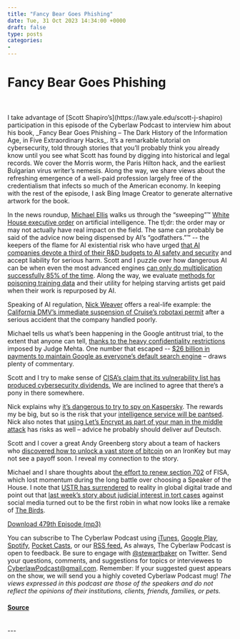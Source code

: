 ```yaml
---
title: "Fancy Bear Goes Phishing"
date: Tue, 31 Oct 2023 14:34:00 +0000
draft: false
type: posts
categories: 
- 
---
```

# Fancy Bear Goes Phishing

<br/>

<br/>
I take advantage of [Scott Shapiro’s](https://law.yale.edu/scott-j-shapiro) participation in this episode of the Cyberlaw Podcast to interview him about his book, _Fancy Bear Goes Phishing – The Dark History of the Information Age, in Five Extraordinary Hacks_. It’s a remarkable tutorial on cybersecurity, told through stories that you’ll probably think you already know until you see what Scott has found by digging into historical and legal records. We cover the Morris worm, the Paris Hilton hack, and the earliest Bulgarian virus writer’s nemesis. Along the way, we share views about the refreshing emergence of a well-paid profession largely free of the credentialism that infects so much of the American economy. In keeping with the rest of the episode, I ask Bing Image Creator to generate alternative artwork for the book.

In the news roundup, [Michael Ellis](https://www.heritage.org/staff/michael-j-ellis) walks us through the “sweeping”™ [White House executive order](https://www.politico.com/news/2023/10/27/white-house-ai-executive-order-00124067) on artificial intelligence. The tl;dr: the order may or may not actually have real impact on the field. The same can probably be said of the advice now being dispensed by AI’s “godfathers.”™ -- the keepers of the flame for AI existential risk who have urged [that AI companies devote a third of their R&D budgets to AI safety and security](https://venturebeat.com/ai/ai-godfathers-bengio-and-hinton-major-tech-companies-should-devote-a-third-of-ai-budget-to-managing-ai-risk/) and accept liability for serious harm. Scott and I puzzle over how dangerous AI can be when even the most advanced engines [can only do multiplication successfully 85% of the time](https://garymarcus.substack.com/p/math-is-hard-if-you-are-an-llm-and). Along the way, we evaluate [methods for poisoning training data](https://www.technologyreview.com/2023/10/23/1082189/data-poisoning-artists-fight-generative-ai/) and their utility for helping starving artists get paid when their work is repurposed by AI.

Speaking of AI regulation, [Nick Weaver](https://www.linkedin.com/in/nicholas-weaver-13893644/) offers a real-life example: the [California DMV’s immediate suspension of Cruise’s robotaxi permit](https://techcrunch.com/2023/10/24/dmv-immediately-suspends-cruises-robotaxi-permit-in-california/) after a serious accident that the company handled poorly. 

Michael tells us what’s been happening in the Google antitrust trial, to the extent that anyone can tell, [thanks to the heavy confidentiality restrictions](https://slate.com/technology/2023/10/google-trial-secret-redactions-trade-secrets-closed-door-testimony.html) imposed by Judge Mehta. One number that escaped -- [$26 billion in payments to maintain Google as everyone’s default search engine](https://www.theverge.com/2023/10/27/23934961/google-antitrust-trial-defaults-search-deal-26-3-billion) – draws plenty of commentary.

Scott and I try to make sense of [CISA’s claim that its vulnerability list has produced cybersecurity dividends.](https://therecord.media/cisa-decrease-in-known-exploited-vulnerabilities-on-government-systems?utm_source=pocket_saves) We are inclined to agree that there’s a pony in there somewhere.

Nick explains why [it’s dangerous to try to spy on Kaspersky](https://securelist.com/operation-triangulation/109842/?utm_source=pocket_saves). The rewards my be big, but so is the risk that your [intelligence service will be pantsed](https://securelist.com/operation-triangulation-catching-wild-triangle/110916/?utm_source=pocket_saves). Nick also notes that [using Let’s Encrypt as part of your man in the middle attack](https://www.schneier.com/blog/archives/2023/10/messaging-service-wiretap-discovered-through-expired-tls-cert.html) has risks as well – advice he probably should deliver auf Deutsch.

Scott and I cover a great Andy Greenberg story about a team of hackers who [discovered how to unlock a vast store of bitcoin](https://www.wired.com/story/unciphered-ironkey-password-cracking-bitcoin/?utm_source=pocket_saves) on an IronKey but may not see a payoff soon. I reveal my connection to the story.

Michael and I share thoughts about [the effort to renew section 702](https://therecord.media/surveillance-section-702-overhaul-deadline-congress?utm_source=pocket_saves) of FISA, which lost momentum during the long battle over choosing a Speaker of the House. I note that [USTR has surrendered](https://www.reuters.com/world/us/us-drops-digital-trade-demands-wto-allow-room-stronger-tech-regulation-2023-10-25/) to reality in global digital trade and point out that [last week’s story about judicial interest in tort cases](https://urldefense.com/v3/__https:/www.law360.com/productliability/articles/1732770?nl_pk=85c2ae3a-ef17-470e-90ff-e02da6130f20&nlaidx=0&nlsidx=0&read_more=1&utm_source=pocket_saves__;!!ApXA7kLm!2No2SbCJdTJ9IvBVFC_7Gg8XeQBi0t-jSW_5OYnADkb0TEYHvPrE4SAsCoP2gisGBMz6bcrf5qOAll_fsrFtgA$) against social media turned out to be the first robin in what now looks like a remake of [The Birds](https://en.wikipedia.org/wiki/The_Birds_\(film\)). 

[Download 479th Episode (mp3)](https://www.steptoe.com/podcasts/TheCyberlawPodcast-479.mp3)

You can subscribe to The Cyberlaw Podcast using [iTunes](https://itunes.apple.com/us/podcast/steptoe-cyberlaw-podcast/id830593115?mt=2), [Google Play](https://play.google.com/music/listen#/ps/Ikx2d2ncjvw6zuoq3zh4qp2i7qu), [Spotify](https://open.spotify.com/show/3Co2wdTUaZr4Xqnlxs4soG), [Pocket Casts](http://pcasts.in/steptoe), or our [RSS feed.](http://www.steptoe.com/feed-Cyberlaw.rss) As always, The Cyberlaw Podcast is open to feedback. Be sure to engage with [@stewartbaker](https://twitter.com/stewartbaker) on Twitter. Send your questions, comments, and suggestions for topics or interviewees to [CyberlawPodcast@gmail.com](mailto:CyberlawPodcast@gmail.com). Remember: If your suggested guest appears on the show, we will send you a highly coveted Cyberlaw Podcast mug! _The views expressed in this podcast are those of the speakers and do not reflect the opinions of their institutions, clients, friends, families, or pets._

#### [Source](https://sites.libsyn.com/52286/fancy-bear-goes-phishing)

<br/>
---
